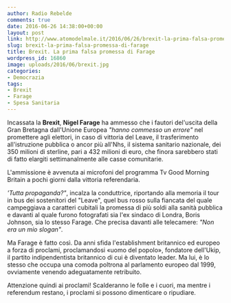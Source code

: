 ```yaml
---
author: Radio Rebelde
comments: true
date: 2016-06-26 14:38:00+00:00
layout: post
link: http://www.atomodelmale.it/2016/06/26/brexit-la-prima-falsa-promessa-di-farage/
slug: brexit-la-prima-falsa-promessa-di-farage
title: Brexit. La prima falsa promessa di Farage
wordpress_id: 16860
image: uploads/2016/06/brexit.jpg
categories:
- Democrazia
tags:
- Brexit
- Farage
- Spesa Sanitaria
---
```


Incassata la **Brexit**, **Nigel Farage** ha ammesso che i fautori del'uscita della Gran Bretagna dall'Unione Europea _"hanno commesso un errore"_ nel promettere agli elettori, in caso di vittoria del Leave, il trasferimento all'istruzione pubblica o ancor più all'Nhs, il sistema sanitario nazionale, dei 350 milioni di sterline, pari a 432 milioni di euro, che finora sarebbero stati di fatto elargiti settimanalmente alle casse comunitarie.

L'ammissione è avvenuta ai microfoni del programma Tv Good Morning Britain a pochi giorni dalla vittoria referendaria.

_'Tutta propaganda?"_, incalza la conduttrice, riportando alla memoria il tour in bus dei sostenitori del "Leave", quel bus rosso sulla fiancata del quale campeggiava a caratteri cubitali la promessa di più soldi alla sanità pubblica e davanti al quale furono fotografati sia l'ex sindaco di Londra, Boris Johnson, sia lo stesso Farage. Che precisa davanti alle telecamere: _"Non era un mio slogan"_.

Ma Farage è fatto così. Da anni sfida l'establishment britannico ed europeo a forza di proclami, proclamandosi «uomo del popolo», fondatore dell'Ukip, il partito indipendentista britannico di cui è diventato leader. Ma lui, è lo stesso che occupa una comoda poltrona al parlamento europeo dal 1999, ovviamente venendo adeguatamente retribuito.

Attenzione quindi ai proclami! Scalderanno le folle e i cuori, ma mentre i referendum restano, i proclami si possono dimenticare o ripudiare.
